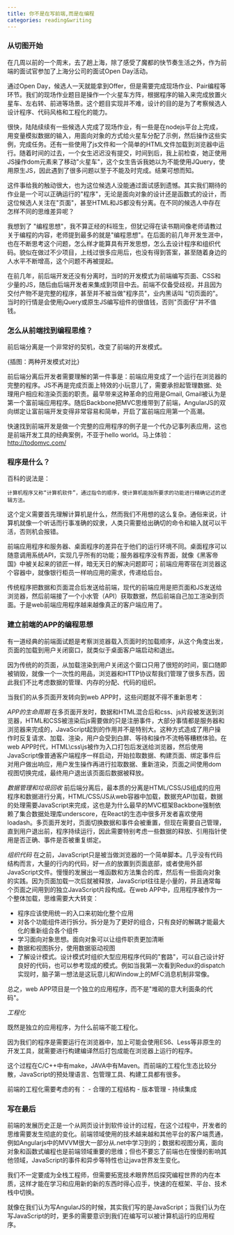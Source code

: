 ```yaml
---
title: 你不是在写前端,而是在编程
categories: reading&writing
---
```



### 从切图开始

在几周以前的一个周末，去了趟上海，除了感受了魔都的快节奏生活之外，作为前端的面试官参加了上海分公司的面试Open Day活动。

通过Open Day，候选人一天就能拿到Offer，但是需要完成现场作业、Pair编程等环节。我们的现场作业题目是操作一个火星车方阵，根据程序的输入来完成放置火星车、左右转、前进等场景。这个题目实现并不难，设计的目的是为了考察候选人设计程序、代码风格和工程化的能力。

很快，陆陆续续有一些候选人完成了现场作业，有一些是在nodejs平台上完成，用变量模拟数据的输入，用面向对象的方式给火星车分配了示例，然后操作这些实例，完成任务。还有一些使用了js文件和一个简单的HTML文件加载到浏览器中运行。随着时间的过去，一个女生迟迟没有提交，时间到后，我上前检查，她正使用JS操作dom元素来了移动"火星车"，这个女生告诉我她以为不能使用JQuery，使用原生JS，因此遇到了很多问题以至于不能及时完成。结果可想而知。

这件事给我的触动很大，也为这位候选人没能通过面试感到遗憾。其实我们期待的作业是一个可以正确运行的"程序"，无论是面向对象的设计还是函数式的设计，而这位候选人关注在"页面"，甚至HTML和JS都没有分离。在不同的候选人中存在怎样不同的思维差异呢？

我想到了 "编程思想"，我不算正经的科班生，但犹记得在读书期间像老师请教过关于编程的内容，老师提到最多的就是"编程思想"。在后面的前几年开发生涯中，也在不断思考这个问题，怎么样才能算具有开发思想，怎么去设计程序和组织代码。貌似在做过不少项目，上线过很多应用后，也没有得到答案，甚至随着身边的人水平不断增高，这个问题不再被提起。


在前几年，前后端开发还没有分离时，当时的开发模式为前端编写页面、CSS和少量的JS，随后由后端开发者来集成到项目中去。前端不仅备受歧视，并且因为交付产物不是完整的程序，甚至并不被当做"程序员"，业内黑话叫 "切页面的"。当时的行情是会使用jQuery或原生JS编写组件的很值钱，否则"页面仔"并不值钱。

### 怎么从前端找到编程思维？

前后端分离是一个非常好的契机，改变了前端的开发模式。

{插图：两种开发模式对比}

前后端分离后开发者需要理解的第一件事是：前端应用变成了一个运行在浏览器的完整的程序。JS不再是完成页面上特效的小玩意儿了，需要承担起管理数据、处理用户相应和渲染页面的职责。最早带来这种革命的应用是Gmail, Gmail被认为是第一个富前端应用程序。随后Backbone把MVC思维带到了前端，AngularJS的双向绑定让富前端开发变得非常容易和简单，开启了富前端应用第一个高潮。

快速找到前端开发是做一个完整的应用程序的例子是一个代办记事列表应用，这也是前端开发工具的经典案例，不亚于hello world。马上体验：http://todomvc.com/

### 程序是什么？

百科的说法是：

```
计算机程序又称“计算机软件”，通过指令的顺序，使计算机能按所要求的功能进行精确记述的逻辑方法。 
```

这个定义需要首先理解计算机是什么，然而我们不用想的这么复杂。通俗来说，计算机就像一个听话而行事准确的奴隶，人类只需要给出确切的命令和输入就可以干活，否则机会报错。

前端应用程序和服务器、桌面程序的差异在于他们的运行环境不同。桌面程序可以随意调用系统API，实现几乎所有的功能；服务器程序没有界面，就像《黑客帝国》中被关起来的锁匠一样，暗无天日的解决问题即可；前端应用寄宿在浏览器这个容器中，就像银行柜员一样响应用的需求，传递给后台。

传统程序把数据和页面混合后发送给前端，现代的前端应用是把页面和JS发送给浏览器，然后前端接了一个小水管（API）获取数据，然后前端自己加工渲染到页面。于是web前端应用程序越来越像真正的客户端应用了。


### 建立前端的APP的编程思想

有一道经典的前端面试题是考察浏览器载入页面时的加载顺序，从这个角度出发，页面的加载到用户关闭窗口，就类似于桌面客户端启动和退出。

因为传统的的页面，从加载渲染到用户关闭这个窗口只用了很短的时间，窗口随即被销毁，就像一个一次性的用品，浏览器和HTTP协议帮我们管理了很多东西，因此我们不比考虑数据的管理、内存的分配、代码的组织。

当我们的从多页面开发转向到web APP时，这些问题就不得不重新思考：

*APP的生命周期* 在多页面开发时，数据和HTML混合后和css、js片段被发送到浏览器，HTML和CSS被渲染后js需要做的只是注册事件，大部分事情都是服务器和浏览器来完成的，JavaScript起到的作用并不是特别大。这种方式造成了用户操作时反复请求、加载、渲染，用户会受到白屏、等待和操作不流畅等糟糕体验。在web APP时代，HTML\css\js被作为入口打包后发送给浏览器，然后使用JavaScript像普通客户端程序一样启动，开始拉取数据、构建页面、绑定事件后对用户做出响应，用户发生操作再进行拉取数据、重新渲染，页面之间使用dom视图切换完成，最终用户退出该页面后数据被释放。

*数据管理和垃圾回收* 前后端分离后，最本质的分离是HTML/CSS/JS组成的应用程序和数据进行分离，HTML/CSS/JS从web容器中加载，数据充API加载，数据的处理需要JavaScript来完成，这也是为什么最早的MVC框架Backbone强制依赖了集合数据处理库underscore，在React的生态中很多开发者喜欢使用loadash。多页面开发时，页面切换数据和事件会被重置，但现在需要自己管理，直到用户退出前，程序持续运行，因此需要特别考虑一些数据的释放、引用指针使用是否正确、事件是否被重复绑定。

*组织代码* 在之前，JavaScript只是被当做浏览器的一个简单脚本。几乎没有代码结构而言，大量的行内的代码，好一点的放置到页面底部，或者使用外部JavaScript文件。慢慢的发展出一堆函数和方法集合的库，然后有一些面向对象的实践。因为页面加载一次后就被释放，JavaScript往往是小量的，并且通常每个页面之间用到的独立JavaScript片段构成。在web APP中，应用程序被作为一个整体加载，思维需要大大转变：
    
   - 程序应该使用统一的入口来初始化整个应用
   - 对各个功能组件进行拆分。拆分是为了更好的组合，只有良好的解耦才能最大化的重新组合各个组件
   - 学习面向对象思想。面向对象可以让组件职责更加清晰
   - 数据和视图拆分，使用数据驱动视图
   - 了解设计模式。设计模式时组织大型应用程序代码的"套路"，可以自己设计好良好的代码，也可以参考现成的模式。例如当我第一次看到Redux的dispatch实现时，脑子第一想法是这玩意儿和Window上的MFC消息机制非常像。

总之，web APP项目是一个独立的应用程序，而不是"堆砌的意大利面条的代码"。

*工程化*

既然是独立的应用程序，为什么前端不能工程化。

因为我们的程序是需要运行在浏览器中，加上可能会使用ES6、Less等非原生的开发工具，就需要进行构建编译然后打包成能在浏览器上运行的程序。

这个过程在C/C++中有make，JAVA中有Maven。而前端的工程化生态比较分散，JavaScript的预处理语言、包管理工具、构建工具都有很多。

前端的工程化需要考虑的有：
    - 合理的工程结构
    - 版本管理
    - 持续集成
    
### 写在最后

前端的发展历史正是一个从网页设计到软件设计的过程，在这个过程中，开发者的思维需要发生彻底的变化。前端领域使用的技术越来越和其他平台的客户端贯通，例如Angularjs中的MVVM很大一部分从.net中学习到的；数据和视图分离，面向对象和函数式编程也是前端领域重要的思维；但也不要忘了前端也在慢慢的影响其他领域，JavaScript的事件和异步等特性也让java世界发生变化。

我们不一定要成为全栈工程师，但需要拓宽技术眼界然后探究编程世界的内在本质，这样才能在学习和应用新的新的东西时得心应手，快速的在框架、平台、技术栈中切换。

就像在我们认为写AngularJS的时候，其实我们写的是JavaScript；当我们认为在写JavaScript的时，更多的需要意识到我们在编写可以被计算机运行的应用程序。


